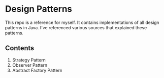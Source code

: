 Design Patterns
===============
This repo is a reference for myself. It contains implementations of all
design patterns in Java. I've referenced various sources that explained
these patterns.

Contents
--------
 01. Strategy Pattern
 02. Observer Pattern
 03. Abstract Factory Pattern
